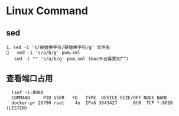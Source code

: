 # Linux Command

## sed
    1、sed -i 's/被替换字符/要替换字符/g' 文件名
       sed -i 's/a/b/g' pom.xml
       sed -i "" 's/a/b/g' pom.xml (mac平台需要加“”)

## 查看端口占用
```shell
  lsof -i:8080
  COMMAND     PID USER   FD   TYPE  DEVICE SIZE/OFF NODE NAME
  docker-pr 26790 root    4u  IPv6 3643427      0t0  TCP *:8010 (LISTEN)
```
